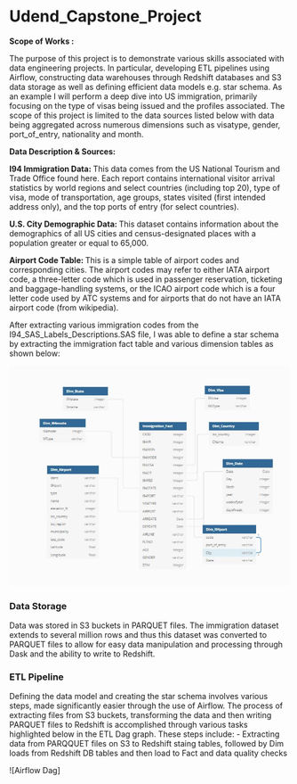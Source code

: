 # Udend_Capstone_Project

<b>Scope of Works :</b>

The purpose of this project is to demonstrate various skills associated with data engineering projects. In particular, developing ETL pipelines using Airflow, constructing data warehouses through Redshift databases and S3 data storage as well as defining efficient data models e.g. star schema. As an example I will perform a deep dive into US immigration, primarily focusing on the type of visas being issued and the profiles associated. The scope of this project is limited to the data sources listed below with data being aggregated across numerous dimensions such as visatype, gender, port_of_entry, nationality and month.

<b>Data Description & Sources: </b> 


<b>I94 Immigration Data: </b> This data comes from the US National Tourism and Trade Office found here. Each report contains international visitor arrival statistics by world regions and select countries (including top 20), type of visa, mode of transportation, age groups, states visited (first intended address only), and the top ports of entry (for select countries).

<b> U.S. City Demographic Data: </b> This dataset contains information about the demographics of all US cities and census-designated places with a population greater or equal to 65,000. 

<b> Airport Code Table: </b>  This is a simple table of airport codes and corresponding cities. The airport codes may refer to either IATA airport code, a three-letter code which is used in passenger reservation, ticketing and baggage-handling systems, or the ICAO airport code which is a four letter code used by ATC systems and for airports that do not have an IATA airport code (from wikipedia). 

After extracting various immigration codes from the I94_SAS_Labels_Descriptions.SAS file, I was able to define a star schema by extracting the immigration fact table and various dimension tables as shown below:

![Image description](https://github.com/Narvinuk/Udend_Capstone_Project/blob/master/Capture_DM.JPG)

### Data Storage

Data was stored in S3 buckets in  PARQUET files. The immigration dataset extends to several million rows and thus this dataset was converted to PARQUET files to allow for easy data manipulation and processing through Dask and the ability to write to Redshift.

### ETL Pipeline

Defining the data model and creating the star schema involves various steps, made significantly easier through the use of Airflow. The process of extracting files from S3 buckets, transforming the data and then writing  PARQUET files to Redshift is accomplished through various tasks highlighted below in the ETL Dag graph. These steps include: - Extracting data from PARQQUET files on S3  to Redshift staing tables, followed by Dim loads from Redshift DB tables and then load to Fact and data quality checks

![Airflow Dag] 







